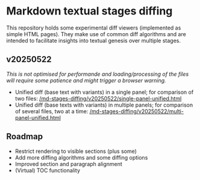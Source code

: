 # Markdown textual stages diffing

This repository holds some experimental diff viewers (implemented as simple HTML pages). They make use of common diff algorithms and are intended to facilitate insights into textual genesis over multiple stages.

## v20250522

*This is not optimised for performande and loading/processing of the files will require some patience and might trigger a browser warning.*

* Unified diff (base text with variants) in a single panel; for comparison of two files:  [/md-stages-diffing/v20250522/single-panel-unified.html](`single-panel-unified.html`)
* Unified diff (base texts with variants) in multiple panels; for comparison of several files, two at a time: [/md-stages-diffing/v20250522/multi-panel-unified.html](multi-panel-unified.html)

## Roadmap

* Restrict rendering to visible sections (plus some)
* Add more diffing algorithms and some diffing options
* Improved section and paragraph alignment
* (Virtual) TOC functionality
